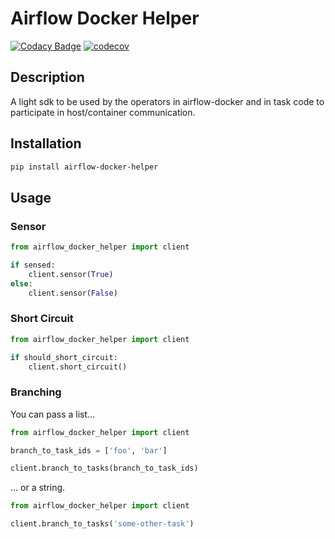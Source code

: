 # Airflow Docker Helper
[![Codacy Badge](https://api.codacy.com/project/badge/Grade/3e2f177d8c314f43903fe9d9b7af0647)](https://www.codacy.com/app/fool.of.god/airflow-docker-helper?utm_source=github.com&amp;utm_medium=referral&amp;utm_content=huntcsg/airflow-docker-helper&amp;utm_campaign=Badge_Grade) [![codecov](https://codecov.io/gh/huntcsg/airflow-docker-helper/branch/master/graph/badge.svg)](https://codecov.io/gh/huntcsg/airflow-docker-helper)

## Description
A light sdk to be used by the operators in airflow-docker and in task code to participate in host/container communication.

## Installation

```bash
pip install airflow-docker-helper
```

## Usage

### Sensor
```python
from airflow_docker_helper import client

if sensed:
    client.sensor(True)
else:
    client.sensor(False)
```

### Short Circuit

```python
from airflow_docker_helper import client

if should_short_circuit:
    client.short_circuit()
```

### Branching

You can pass a list...
```python
from airflow_docker_helper import client

branch_to_task_ids = ['foo', 'bar']

client.branch_to_tasks(branch_to_task_ids)

```

... or a string.
```python
from airflow_docker_helper import client

client.branch_to_tasks('some-other-task')

```
